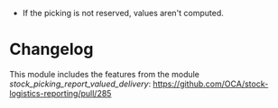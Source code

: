 - If the picking is not reserved, values aren't computed.

Changelog
=========

This module includes the features from the module *stock_picking_report_valued_delivery*: https://github.com/OCA/stock-logistics-reporting/pull/285

